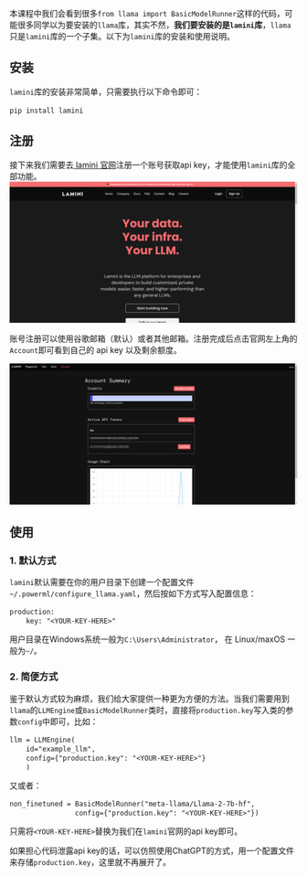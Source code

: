 本课程中我们会看到很多`from llama import BasicModelRunner`这样的代码，可能很多同学以为要安装的`llama`库，其实不然，<b>我们要安装的是`lamini`库</b>，`llama`只是`lamini`库的一个子集。以下为`lamini`库的安装和使用说明。

## 安装
`lamini`库的安装非常简单，只需要执行以下命令即可：

`pip install lamini`

## 注册
接下来我们需要去[ lamini 官网](https://www.lamini.ai/)注册一个账号获取api key，才能使用`lamini`库的全部功能。
![lamini官网](./images/lamini官网.png)

账号注册可以使用谷歌邮箱（默认）或者其他邮箱。注册完成后点击官网左上角的`Account`即可看到自己的 api key 以及剩余额度。

![lamini官网](./images/lamini官网_apikey.png)

## 使用
### 1. 默认方式
`lamini`默认需要在你的用户目录下创建一个配置文件 `~/.powerml/configure_llama.yaml`，然后按如下方式写入配置信息：

```
production:
    key: "<YOUR-KEY-HERE>"
```

用户目录在Windows系统一般为`C:\Users\Administrator`， 在 Linux/maxOS 一般为`~/`。

### 2. 简便方式
鉴于默认方式较为麻烦，我们给大家提供一种更为方便的方法。当我们需要用到`llama`的`LLMEngine`或`BasicModelRunner`类时，直接将`production.key`写入类的参数`config`中即可，比如：

```
llm = LLMEngine(
    id="example_llm",
    config={"production.key": "<YOUR-KEY-HERE>"}
    )
```

又或者：
```
non_finetuned = BasicModelRunner("meta-llama/Llama-2-7b-hf", 
                config={"production.key": "<YOUR-KEY-HERE>"})

```

只需将`<YOUR-KEY-HERE>`替换为我们在`lamini`官网的api key即可。

如果担心代码泄露api key的话，可以仿照使用ChatGPT的方式，用一个配置文件来存储`production.key`，这里就不再展开了。
